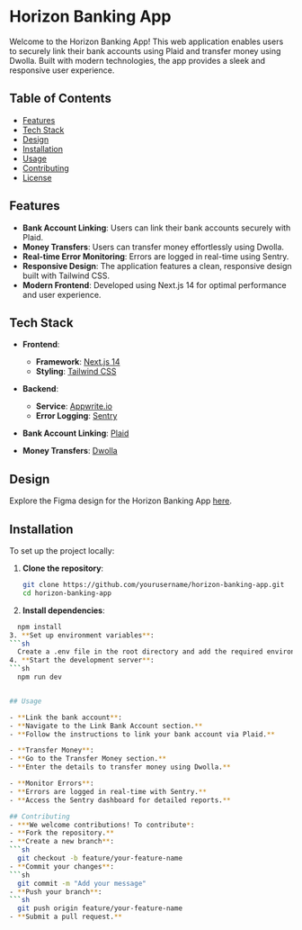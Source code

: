 # Horizon Banking App

Welcome to the Horizon Banking App! This web application enables users to securely link their bank accounts using Plaid and transfer money using Dwolla. Built with modern technologies, the app provides a sleek and responsive user experience.

## Table of Contents

- [Features](#features)
- [Tech Stack](#tech-stack)
- [Design](#design)
- [Installation](#installation)
- [Usage](#usage)
- [Contributing](#contributing)
- [License](#license)

## Features

- **Bank Account Linking**: Users can link their bank accounts securely with Plaid.
- **Money Transfers**: Users can transfer money effortlessly using Dwolla.
- **Real-time Error Monitoring**: Errors are logged in real-time using Sentry.
- **Responsive Design**: The application features a clean, responsive design built with Tailwind CSS.
- **Modern Frontend**: Developed using Next.js 14 for optimal performance and user experience.

## Tech Stack

- **Frontend**: 
  - **Framework**: [Next.js 14](https://nextjs.org/)
  - **Styling**: [Tailwind CSS](https://tailwindcss.com/)

- **Backend**: 
  - **Service**: [Appwrite.io](https://appwrite.io/)
  - **Error Logging**: [Sentry](https://sentry.io/)

- **Bank Account Linking**: [Plaid](https://plaid.com/)
- **Money Transfers**: [Dwolla](https://www.dwolla.com/)

## Design

Explore the Figma design for the Horizon Banking App [here](https://www.figma.com/design/ppm3ylNgu7CWuc1Z5r3Iap/Horizon-Banking-App?node-id=10-5409&t=4fPrLEXbeHd0ZDzd-1).

## Installation

To set up the project locally:

1. **Clone the repository**:
   ```sh
   git clone https://github.com/yourusername/horizon-banking-app.git
   cd horizon-banking-app
2. **Install dependencies**:
  ```sh
    npm install
3. **Set up environment variables**:
  ```sh
    Create a .env file in the root directory and add the required environment variables. Refer to .env.example for details.
4. **Start the development server**:
  ```sh
    npm run dev


## Usage
 
- **Link the bank account**: 
  - **Navigate to the Link Bank Account section.**
  - **Follow the instructions to link your bank account via Plaid.**

- **Transfer Money**: 
  - **Go to the Transfer Money section.**
  - **Enter the details to transfer money using Dwolla.**

- **Monitor Errors**: 
  - **Errors are logged in real-time with Sentry.**
  - **Access the Sentry dashboard for detailed reports.**

## Contributing
- ***We welcome contributions! To contribute*: 
  - **Fork the repository.**
  - **Create a new branch**: 
  ```sh
    git checkout -b feature/your-feature-name
  - **Commit your changes**: 
  ```sh
    git commit -m "Add your message"
  - **Push your branch**: 
  ```sh
    git push origin feature/your-feature-name
  - **Submit a pull request.** 

